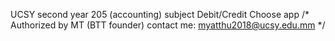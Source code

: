 UCSY second year 205 (accounting) subject Debit/Credit Choose app
/* Authorized by MT (BTT founder) 
contact me: myatthu2018@ucsy.edu.mm */